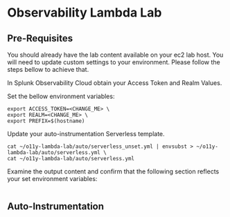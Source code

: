 # Observability Lambda Lab

## Pre-Requisites

You should already have the lab content available on your ec2 lab host. You will need to update custom settings to your environment. Please follow the steps bellow to achieve that. 

In Splunk Observability Cloud obtain your Access Token and Realm Values. 

Set the bellow environment variables:
```
export ACCESS_TOKEN=<CHANGE_ME> \
export REALM=<CHANGE_ME> \
export PREFIX=$(hostname)
```

Update your auto-instrumentation Serverless template. 
```
cat ~/o11y-lambda-lab/auto/serverless_unset.yml | envsubst > ~/o11y-lambda-lab/auto/serverless.yml \
cat ~/o11y-lambda-lab/auto/serverless.yml
```

Examine the output content and confirm that the following section reflects your set environment variables:
```
```

## Auto-Instrumentation
